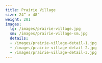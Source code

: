 ```yaml
---
title: Prairie Village
size: 24” x 48”
weight: 201
images:
  lg: /images/prairie-village.jpg
  sm: /images/prairie-village-sm.jpg
  details:
  - /images/prairie-village-detail-1.jpg
  - /images/prairie-village-detail-2.jpg
  - /images/prairie-village-detail-3.jpg
---
```

